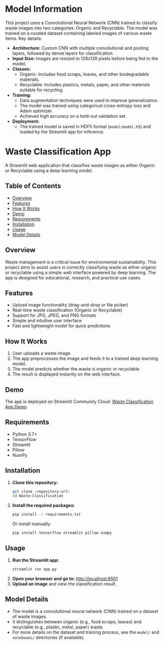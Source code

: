 # Model Information

This project uses a Convolutional Neural Network (CNN) trained to classify waste images into two categories: Organic and Recyclable. The model was trained on a curated dataset containing labeled images of various waste items. Key details:

- **Architecture:** Custom CNN with multiple convolutional and pooling layers, followed by dense layers for classification.
- **Input Size:** Images are resized to 128x128 pixels before being fed to the model.
- **Classes:**
  - Organic: Includes food scraps, leaves, and other biodegradable materials.
  - Recyclable: Includes plastics, metals, paper, and other materials suitable for recycling.
- **Training:**
  - Data augmentation techniques were used to improve generalization.
  - The model was trained using categorical cross-entropy loss and Adam optimizer.
  - Achieved high accuracy on a held-out validation set.
- **Deployment:**
  - The trained model is saved in HDF5 format (`model/model.h5`) and loaded by the Streamlit app for inference.

# Waste Classification App

A Streamlit web application that classifies waste images as either Organic or Recyclable using a deep learning model.

## Table of Contents
- [Overview](#overview)
- [Features](#features)
- [How It Works](#how-it-works)
- [Demo](#demo)
- [Requirements](#requirements)
- [Installation](#installation)
- [Usage](#usage)
- [Model Details](#model-details)

## Overview
Waste management is a critical issue for environmental sustainability. This project aims to assist users in correctly classifying waste as either organic or recyclable using a simple web interface powered by deep learning. The app is designed for educational, research, and practical use cases.

## Features
- Upload image functionality (drag-and-drop or file picker)
- Real-time waste classification (Organic or Recyclable)
- Support for JPG, JPEG, and PNG formats
- Simple and intuitive user interface
- Fast and lightweight model for quick predictions

## How It Works
1. User uploads a waste image.
2. The app preprocesses the image and feeds it to a trained deep learning model.
3. The model predicts whether the waste is organic or recyclable.
4. The result is displayed instantly on the web interface.

## Demo
The app is deployed on Streamlit Community Cloud:
[Waste Classification App Demo](https://wasteclassification2645.streamlit.app/)

## Requirements
- Python 3.7+
- TensorFlow
- Streamlit
- Pillow
- NumPy

## Installation
1. **Clone this repository:**
   ```bash
   git clone <repository-url>
   cd Waste-Classification
   ```
2. **Install the required packages:**
   ```bash
   pip install -r requirements.txt
   ```
   Or install manually:
   ```bash
   pip install tensorflow streamlit pillow numpy
   ```

## Usage
1. **Run the Streamlit app:**
   ```bash
   streamlit run app.py
   ```
2. **Open your browser and go to:**
   [http://localhost:8501](http://localhost:8501)
3. **Upload an image** and view the classification result.

## Model Details
- The model is a convolutional neural network (CNN) trained on a dataset of waste images.
- It distinguishes between organic (e.g., food scraps, leaves) and recyclable (e.g., plastic, metal, paper) waste.
- For more details on the dataset and training process, see the `model/` and `notebooks/` directories (if available).



